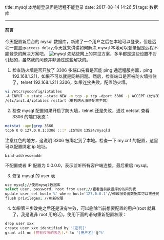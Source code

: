 title: mysql 本地能登录但是远程不能登录
date: 2017-08-14 14:26:51
tags: 数据库

---

#### 前言

今天配置新后台的 mysql 数据库，新建了一个用户之后在本地可以登录，但是远程一直显示`access delay`,今天就来讲讲如何解决 mysql 本地可以登录但是远程不能登录的解决方案吧。
![mysql](https://file.lantingshucheng.com/blog/images/mysql.png/default)
先贴些网上的常见方案，多半都是这些设置不对引起的，虽然我的问题并非通过这些解决的。

1.  检查防火墙是否开放了 3306 多端口先看是否能 ping 通远程服务器，ping 192.168.1.211，如果不可以就是网络问题。然后，检查端口是否被防火墙挡住了，telnet 192.168.1.211 3306，如果连接失败，配置防火墙。

```bash
vi /etc/sysconfig/iptables
-A INPUT -m state –state NEW -m tcp -p tcp –dport 3306 -j ACCEPT（允许3306端口通过防火墙）
/etc/init.d/iptables restart（重启防火墙使配置生效）
```

2.  检查 mysql 配置如果开启了防火墙，telnet 还是失败，通过 netstat 查看 3306 的端口状态：

```bash
netstat -apn|grep 3360
tcp6 0 0 127.0.0.1:3306 :::* LISTEN 13524/mysqld
```

注意红色的地方，这说明 3306 被绑定到了本地。检查一下 my.cnf 的配置，这里可以配置绑定 ip 地址。

```
bind-address=addr
```

不配置或者 IP 配置为 0.0.0.0，表示监听所有客户端连接。最后重启 mysql。

3.  修复 mysql 的 user 表

```bash
use mysql;//使用mysql数据库
select user, password, host from user;//查看当前数据库的访问列表
update user set host='%' where host='127.0.0.1'//修改服务器数据库可以被任何远程计算机访问
flush privileges;​ //刷新权限
```

4.  如果第三步改完之后还是没有生效，可以删除当前想要配置的用户(root 就算了，我是说非 root 用的话)，使用下面的语句重新配置权限：

```bash
drop user xxx
create user xxx identified by '[密码]'
grant all on [拥有权限的表名].* to '[用户名]'@'%'
```
